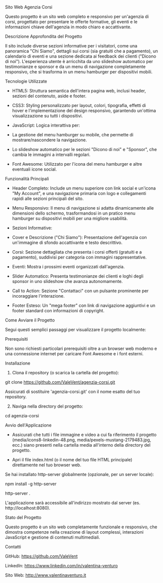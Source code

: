 Sito Web Agenzia Corsi

Questo progetto è un sito web completo e responsivo per un'agenzia di corsi, progettato per presentare le offerte formative, gli eventi e le informazioni chiave dell'agenzia in modo chiaro e accattivante.


Descrizione Approfondita del Progetto

Il sito include diverse sezioni informative per i visitatori, come una panoramica "Chi Siamo", dettagli sui corsi (sia gratuiti che a pagamento), un calendario di eventi e una sezione dedicata ai feedback dei clienti ("Dicono di noi"). L'esperienza utente è arricchita da uno slideshow automatico per testimonianze e sponsor e da un menu di navigazione completamente responsivo, che si trasforma in un menu hamburger per dispositivi mobili.


Tecnologie Utilizzate

- HTML5: Struttura semantica dell'intera pagina web, inclusi header, sezioni del contenuto, aside e footer.

- CSS3: Styling personalizzato per layout, colori, tipografia, effetti di hover e l'implementazione del design responsivo, garantendo un'ottima visualizzazione su tutti i dispositivi.

- JavaScript: Logica interattiva per:

 - La gestione del menu hamburger su mobile, che permette di mostrare/nascondere la navigazione.

 - Lo slideshow automatico per le sezioni "Dicono di noi" e "Sponsor", che cambia le immagini a intervalli regolari.

- Font Awesome: Utilizzato per l'icona del menu hamburger e altre eventuali icone social.


Funzionalità Principali

- Header Completo: Include un menu superiore con link social e un'icona "My Account", e una navigazione primaria con logo e collegamenti rapidi alle sezioni principali del sito.

- Menu Responsivo: Il menu di navigazione si adatta dinamicamente alle dimensioni dello schermo, trasformandosi in un pratico menu hamburger su dispositivi mobili per una migliore usabilità.

- Sezioni Informative:

 - Cover e Descrizione ("Chi Siamo"): Presentazione dell'agenzia con un'immagine di sfondo accattivante e testo descrittivo.

 - Corsi: Sezione dettagliata che presenta i corsi offerti (gratuiti e a pagamento), suddivisi per categoria con immagini rappresentative.

 - Eventi: Mostra i prossimi eventi organizzati dall'agenzia.

- Slider Automatico: Presenta testimonianze dei clienti e loghi degli sponsor in uno slideshow che avanza autonomamente.

- Call to Action: Sezione "Contattaci" con un pulsante prominente per incoraggiare l'interazione.

- Footer Esteso: Un "mega footer" con link di navigazione aggiuntivi e un footer standard con informazioni di copyright.


Come Avviare il Progetto

Segui questi semplici passaggi per visualizzare il progetto localmente:


Prerequisiti

Non sono richiesti particolari prerequisiti oltre a un browser web moderno e una connessione internet per caricare Font Awesome e i font esterni.


Installazione

1. Clona il repository (o scarica la cartella del progetto):

git clone https://github.com/ValeVent/agenzia-corsi.git

Assicurati di sostituire 'agenzia-corsi.git' con il nome esatto del tuo repository.

2. Naviga nella directory del progetto:

cd agenzia-corsi


Avvio dell'Applicazione

- Assicurati che tutti i file immagine e video a cui fa riferimento il progetto (media/icons8-linkedin-48.png, media/pexels-mustang-2179483.jpg, ecc.) siano presenti nella cartella media all'interno della directory del progetto.

- Apri il file index.html (o il nome del tuo file HTML principale) direttamente nel tuo browser web.

Se hai installato http-server globalmente (opzionale, per un server locale):

npm install -g http-server

http-server .

L'applicazione sarà accessibile all'indirizzo mostrato dal server (es. http://localhost:8080).


Stato del Progetto

Questo progetto è un sito web completamente funzionale e responsivo, che dimostra competenze nella creazione di layout complessi, interazioni JavaScript e gestione di contenuti multimediali.


Contatti

GitHub: https://github.com/ValeVent

LinkedIn: https://www.linkedin.com/in/valentina-venturo

Sito Web: http://www.valentinaventuro.it
